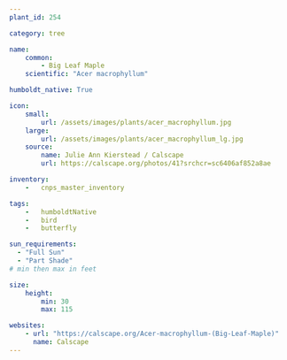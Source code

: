 ```yaml
---
plant_id: 254 

category: tree

name: 
    common: 
        - Big Leaf Maple
    scientific: "Acer macrophyllum"

humboldt_native: True

icon: 
    small: 
        url: /assets/images/plants/acer_macrophyllum.jpg 
    large: 
        url: /assets/images/plants/acer_macrophyllum_lg.jpg 
    source: 
        name: Julie Ann Kierstead / Calscape
        url: https://calscape.org/photos/41?srchcr=sc6406af852a8ae

inventory: 
    -   cnps_master_inventory

tags:  
    -   humboldtNative
    -   bird
    -   butterfly

sun_requirements:
  - "Full Sun"
  - "Part Shade"
# min then max in feet

size:
    height: 
        min: 30
        max: 115

websites: 
    - url: "https://calscape.org/Acer-macrophyllum-(Big-Leaf-Maple)"
      name: Calscape
---
```

